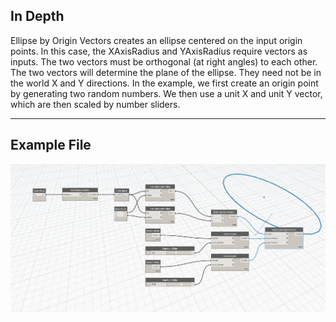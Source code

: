 ## In Depth
Ellipse by Origin Vectors creates an ellipse centered on the input origin points. In this case, the XAxisRadius and YAxisRadius require vectors as inputs. The two vectors must be orthogonal (at right angles) to each other. The two vectors will determine the plane of the ellipse. They need not be in the world X and Y directions. In the example, we first create an origin point by generating two random numbers. We then use a unit X and unit Y vector, which are then scaled by number sliders.
___
## Example File

![ByOriginVectors](./Autodesk.DesignScript.Geometry.Ellipse.ByOriginVectors_img.jpg)

